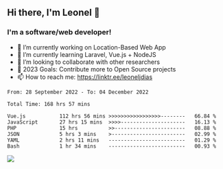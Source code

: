 ## Hi there, I'm Leonel 👋

### I'm a software/web developer!
- 🔭 I’m currently working on Location-Based Web App
- 🌱 I’m currently learning Laravel, Vue.js + NodeJS
- 👯 I’m looking to collaborate with other researchers
- 🥅 2023 Goals: Contribute more to Open Source projects
- 📫 How to reach me: https://linktr.ee/leoneljdias

<!--START_SECTION:waka-->

```text
From: 28 September 2022 - To: 04 December 2022

Total Time: 168 hrs 57 mins

Vue.js           112 hrs 56 mins >>>>>>>>>>>>>>>>>--------   66.84 %
JavaScript       27 hrs 15 mins  >>>>---------------------   16.13 %
PHP              15 hrs          >>-----------------------   08.88 %
JSON             5 hrs 3 mins    >------------------------   02.99 %
YAML             2 hrs 11 mins   -------------------------   01.29 %
Bash             1 hr 34 mins    -------------------------   00.93 %
```

<!--END_SECTION:waka-->

![](https://komarev.com/ghpvc/?username=leoneljdias&color=blue&style=flat-square)
